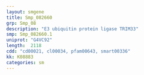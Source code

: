 ```yaml
---
layout: smgene
title: Smp_082660
grp: Smp_08
description: "E3 ubiquitin protein ligase TRIM33"
smp: Smp_082660.1
uniprot: "G4VC92"
length:  2118
cdd: "cd00021, cl00034, pfam00643, smart00336"
kk: K08883
categories: sm
---
```

